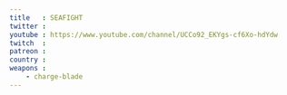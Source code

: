 ```yaml
---
title   : SEAFIGHT
twitter : 
youtube : https://www.youtube.com/channel/UCCo92_EKYgs-cf6Xo-hdYdw
twitch  : 
patreon : 
country : 
weapons :
    - charge-blade
---
```


